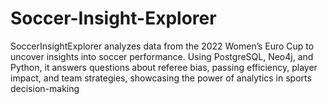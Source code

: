 # Soccer-Insight-Explorer
SoccerInsightExplorer analyzes data from the 2022 Women’s Euro Cup to uncover insights into soccer performance. Using PostgreSQL, Neo4j, and Python, it answers questions about referee bias, passing efficiency, player impact, and team strategies, showcasing the power of analytics in sports decision-making
